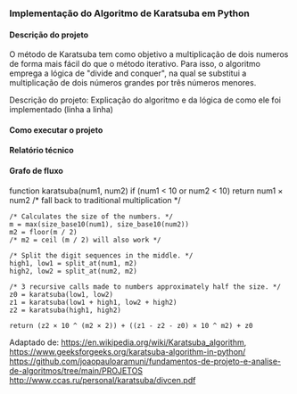### Implementação do Algoritmo de Karatsuba em Python

#### Descrição do projeto

O método de Karatsuba tem como objetivo a multiplicação de dois numeros de forma mais fácil do que o método iterativo. Para isso, o algoritmo emprega a lógica de "divide and conquer", na qual se substitui a multiplicação de dois números grandes por três números menores. 



Descrição do projeto: Explicação do algoritmo e da lógica de como ele
foi implementado (linha a linha)

#### Como executar o projeto

#### Relatório técnico 

#### Grafo de fluxo


function karatsuba(num1, num2)
    if (num1 < 10 or num2 < 10)
        return num1 × num2 /* fall back to traditional multiplication */
    
    /* Calculates the size of the numbers. */
    m = max(size_base10(num1), size_base10(num2))
    m2 = floor(m / 2) 
    /* m2 = ceil (m / 2) will also work */
    
    /* Split the digit sequences in the middle. */
    high1, low1 = split_at(num1, m2)
    high2, low2 = split_at(num2, m2)
    
    /* 3 recursive calls made to numbers approximately half the size. */
    z0 = karatsuba(low1, low2)
    z1 = karatsuba(low1 + high1, low2 + high2)
    z2 = karatsuba(high1, high2)
    
    return (z2 × 10 ^ (m2 × 2)) + ((z1 - z2 - z0) × 10 ^ m2) + z0

Adaptado de: https://en.wikipedia.org/wiki/Karatsuba_algorithm,
https://www.geeksforgeeks.org/karatsuba-algorithm-in-python/ 
https://github.com/joaopauloaramuni/fundamentos-de-projeto-e-analise-de-algoritmos/tree/main/PROJETOS
http://www.ccas.ru/personal/karatsuba/divcen.pdf 